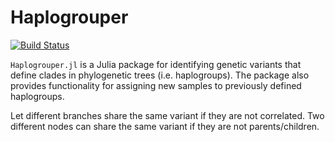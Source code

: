 # Haplogrouper

[![Build Status](https://github.com/Tomrrr1/Haplogrouper.jl/actions/workflows/CI.yml/badge.svg?branch=main)](https://github.com/Tomrrr1/Haplogrouper.jl/actions/workflows/CI.yml?query=branch%3Amain)

`Haplogrouper.jl` is a Julia package for identifying genetic variants that define clades in phylogenetic trees (i.e. haplogroups). The package also provides functionality for assigning new samples to previously defined haplogroups.


Let different branches share the same variant if they are not correlated. Two different nodes can share the same variant if they are not parents/children.
